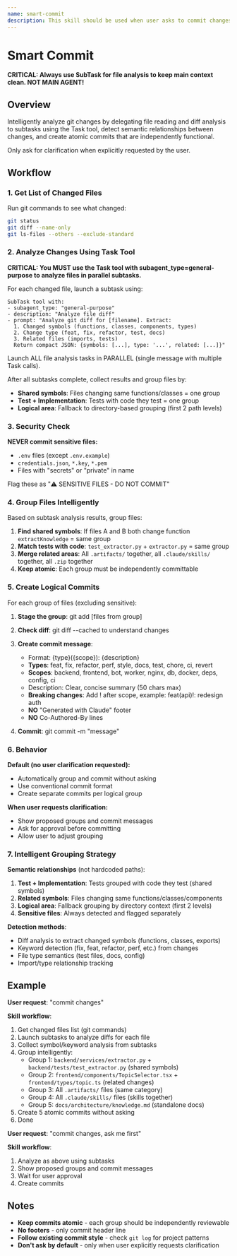 ```yaml
---
name: smart-commit
description: This skill should be used when user asks to commit changes to git repository. Triggers on Ukrainian/English phrases like "закоміть зміни", "commit changes", "створи коміт", "зроби коміт", or any request to create git commits. Creates atomic commits with semantic file grouping using conventional commit format.
---
```


# Smart Commit

**CRITICAL: Always use SubTask for file analysis to keep main context clean. NOT MAIN AGENT!**

## Overview

Intelligently analyze git changes by delegating file reading and diff analysis to subtasks using the Task tool, detect semantic relationships between changes, and create atomic commits that are independently functional.

Only ask for clarification when explicitly requested by the user.

## Workflow

### 1. Get List of Changed Files

Run git commands to see what changed:

```bash
git status
git diff --name-only
git ls-files --others --exclude-standard
```

### 2. Analyze Changes Using Task Tool

**CRITICAL: You MUST use the Task tool with subagent_type=general-purpose to analyze files in parallel subtasks.**

For each changed file, launch a subtask using:

```
SubTask tool with:
- subagent_type: "general-purpose"
- description: "Analyze file diff"
- prompt: "Analyze git diff for [filename]. Extract:
  1. Changed symbols (functions, classes, components, types)
  2. Change type (feat, fix, refactor, test, docs)
  3. Related files (imports, tests)
  Return compact JSON: {symbols: [...], type: '...', related: [...]}"
```

Launch ALL file analysis tasks in PARALLEL (single message with multiple Task calls).

After all subtasks complete, collect results and group files by:
- **Shared symbols**: Files changing same functions/classes = one group
- **Test + Implementation**: Tests with code they test = one group
- **Logical area**: Fallback to directory-based grouping (first 2 path levels)

### 3. Security Check

**NEVER commit sensitive files:**
- `.env` files (except `.env.example`)
- `credentials.json`, `*.key`, `*.pem`
- Files with "secrets" or "private" in name

Flag these as "⚠️ SENSITIVE FILES - DO NOT COMMIT"

### 4. Group Files Intelligently

Based on subtask analysis results, group files:

1. **Find shared symbols**: If files A and B both change function `extractKnowledge` = same group
2. **Match tests with code**: `test_extractor.py` + `extractor.py` = same group
3. **Merge related areas**: All `.artifacts/` together, all `.claude/skills/` together, all `.zip` together
4. **Keep atomic**: Each group must be independently committable

### 5. Create Logical Commits

For each group of files (excluding sensitive):

1. **Stage the group**: git add [files from group]
2. **Check diff**: git diff --cached to understand changes
3. **Create commit message**:
   - Format: {type}({scope}): {description}
   - **Types**: feat, fix, refactor, perf, style, docs, test, chore, ci, revert
   - **Scopes**: backend, frontend, bot, worker, nginx, db, docker, deps, config, ci
   - Description: Clear, concise summary (50 chars max)
   - **Breaking changes**: Add ! after scope, example: feat(api)!: redesign auth
   - **NO** "Generated with Claude" footer
   - **NO** Co-Authored-By lines

4. **Commit**: git commit -m "message"

### 6. Behavior

**Default (no user clarification requested):**
- Automatically group and commit without asking
- Use conventional commit format
- Create separate commits per logical group

**When user requests clarification:**
- Show proposed groups and commit messages
- Ask for approval before committing
- Allow user to adjust grouping

### 7. Intelligent Grouping Strategy

**Semantic relationships** (not hardcoded paths):

1. **Test + Implementation**: Tests grouped with code they test (shared symbols)
2. **Related symbols**: Files changing same functions/classes/components
3. **Logical area**: Fallback grouping by directory context (first 2 levels)
4. **Sensitive files**: Always detected and flagged separately

**Detection methods**:
- Diff analysis to extract changed symbols (functions, classes, exports)
- Keyword detection (fix, feat, refactor, perf, etc.) from changes
- File type semantics (test files, docs, config)
- Import/type relationship tracking

## Example

**User request**: "commit changes"

**Skill workflow**:
1. Get changed files list (git commands)
2. Launch subtasks to analyze diffs for each file
3. Collect symbol/keyword analysis from subtasks
4. Group intelligently:
   - Group 1: `backend/services/extractor.py` + `backend/tests/test_extractor.py` (shared symbols)
   - Group 2: `frontend/components/TopicSelector.tsx` + `frontend/types/topic.ts` (related changes)
   - Group 3: All `.artifacts/` files (same category)
   - Group 4: All `.claude/skills/` files (skills together)
   - Group 5: `docs/architecture/knowledge.md` (standalone docs)
5. Create 5 atomic commits without asking
6. Done

**User request**: "commit changes, ask me first"

**Skill workflow**:
1. Analyze as above using subtasks
2. Show proposed groups and commit messages
3. Wait for user approval
4. Create commits

## Notes

- **Keep commits atomic** - each group should be independently reviewable
- **No footers** - only commit header line
- **Follow existing commit style** - check `git log` for project patterns
- **Don't ask by default** - only when user explicitly requests clarification